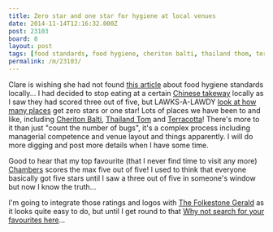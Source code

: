 ```yaml
---
title: Zero star and one star for hygiene at local venues
date: 2014-11-14T12:16:32.000Z
post: 23103
board: 8
layout: post
tags: [food standards, food hygiene, cheriton balti, thailand thom, terracotta, chambers, chinese takeway, thailand tom]
permalink: /m/23103/
---
```

Clare is wishing she had not found <a href="http://www.folkestoneherald.co.uk/NAMED-SHAMED-Shepway-restaurants-pubs-takeaways/story-24518135-detail/story.html">this article</a> about food hygiene standards locally... I had decided to stop eating at a certain <a href="/wiki/chinese+takeway">Chinese takeway</a> locally as I saw they had scored three out of five, but LAWKS-A-LAWDY <a href="http://www.folkestoneherald.co.uk/NAMED-SHAMED-Shepway-restaurants-pubs-takeaways/story-24518135-detail/story.html">look at how many places</a> get zero stars or one star! Lots of places we have been to and like, including <a href="/wiki/cheriton+balti">Cheriton Balti</a>, <a href="/wiki/thailand+tom">Thailand Tom</a> and <a href="/wiki/terracotta">Terracotta</a>! There's more to it than just "count the number of bugs", it's a complex process including managerial competence and venue layout and things apparently. I will do more digging and post more details when I have some time.

Good to hear that my top favourite (that I never find time to visit any more) <a href="/wiki/chambers">Chambers</a> scores the max five out of five! I used to think that everyone basically got five stars until I saw a three out of five in someone's window but now I know the truth...

I'm going to integrate those ratings and logos with <a href="http://www.folkestonegerald.com/">The Folkestone Gerald</a> as it looks quite easy to do, but until I get round to that <a href="http://ratings.food.gov.uk/">Why not search for your favourites here</a>...
